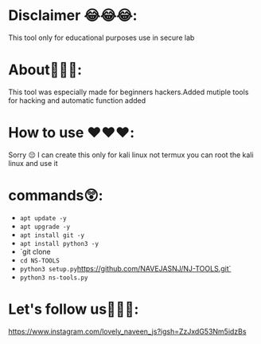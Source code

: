 



# Disclaimer 😂😂😂:

This tool only for educational purposes use in secure lab 

# About🎉🎉🎉:

This tool was especially made for beginners hackers.Added mutiple tools for hacking and automatic function added

# How to use ❤️❤️❤️:

Sorry 😔 I can create this only for kali linux not termux you can root the kali linux and use it

# commands😲:

- `apt update -y`
- `apt upgrade -y`
- `apt install git -y`
- `apt install python3 -y`
-  `git clone 
-  `cd NS-TOOLS`
-  `python3 setup.py`https://github.com/NAVEJASNJ/NJ-TOOLS.git`
-  `python3 ns-tools.py`

# Let's follow us👋👋👋:
https://www.instagram.com/lovely_naveen_js?igsh=ZzJxdG53Nm5idzBs 
